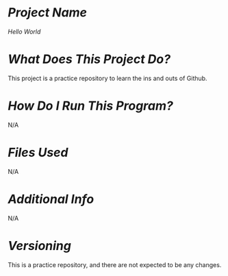 # ***Project Name***
*Hello World*
# ***What Does This Project Do?***
This project is a practice repository to learn the ins and outs of Github.  
# ***How Do I Run This Program?***
N/A
# ***Files Used***
N/A
# ***Additional Info***
N/A
# ***Versioning***
This is a practice repository, and there are not expected to be any changes. 
